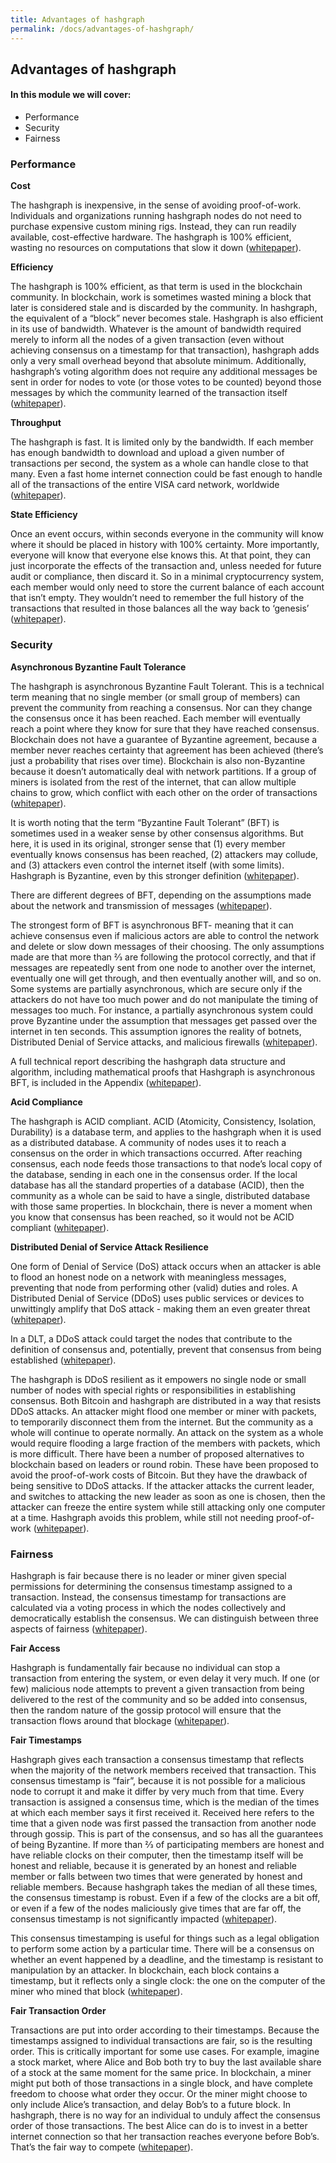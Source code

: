 ```yaml
---
title: Advantages of hashgraph
permalink: /docs/advantages-of-hashgraph/
---
```

## Advantages of hashgraph

#### In this module we will cover:

* Performance
* Security
* Fairness


### Performance

**Cost**

The hashgraph is inexpensive, in the sense of avoiding proof-of-work. Individuals and organizations running hashgraph nodes do not need to purchase expensive custom mining rigs. Instead, they can run readily available, cost-effective hardware. The hashgraph is 100% efficient, wasting no resources on computations that slow it down ([whitepaper](https://s3.amazonaws.com/hedera-hashgraph/hh-whitepaper-v1.1-180518.pdf)).

**Efficiency**

The hashgraph is 100% efficient, as that term is used in the blockchain community. In blockchain, work is sometimes wasted mining a block that later is considered stale and is discarded by the community.  In hashgraph, the equivalent of a “block” never becomes stale. Hashgraph is also efficient in its use of bandwidth. Whatever is the amount of bandwidth required merely to inform all the nodes of a given transaction (even without achieving consensus on a timestamp for that transaction), hashgraph adds only a very small overhead beyond that absolute minimum. Additionally, hashgraph’s voting algorithm does not require any additional messages be sent in order for nodes to vote (or those votes to be counted) beyond those messages by which the community learned of the transaction itself ([whitepaper](https://s3.amazonaws.com/hedera-hashgraph/hh-whitepaper-v1.1-180518.pdf)).

**Throughput**

The hashgraph is fast. It is limited only by the bandwidth. If each member has enough bandwidth to download and upload a given number of transactions per second, the system as a whole can handle close to that many. Even a fast home internet connection could be fast enough to handle all of the transactions of the entire VISA card network, worldwide ([whitepaper](https://s3.amazonaws.com/hedera-hashgraph/hh-whitepaper-v1.1-180518.pdf)). 

**State Efficiency**

Once an event occurs, within seconds everyone in the community will know where it should be placed in history with 100% certainty. More importantly, everyone will know that everyone else knows this. At that point, they can just incorporate the effects of the transaction and, unless needed for future audit or compliance, then discard it. So in a minimal cryptocurrency system, each member would only need to store the current balance of each account that isn’t empty. They wouldn’t need to remember the full history of the transactions that resulted in those balances all the way back to ‘genesis’ ([whitepaper](https://s3.amazonaws.com/hedera-hashgraph/hh-whitepaper-v1.1-180518.pdf)). 


### Security

**Asynchronous Byzantine Fault Tolerance** 

The hashgraph is asynchronous Byzantine Fault Tolerant. This is a technical term meaning that no single member (or small group of members) can prevent the community from reaching a consensus. Nor can they change the consensus once it has been reached. Each member will eventually reach a point where they know for sure that they have reached consensus. Blockchain does not have a guarantee of Byzantine agreement, because a member never reaches certainty that agreement has been achieved (there’s just a probability that rises over time). Blockchain is also non-Byzantine because it doesn’t automatically deal with network partitions. If a group of miners is isolated from the rest of the internet, that can allow multiple chains to grow, which conflict with each other on the order of transactions ([whitepaper](https://s3.amazonaws.com/hedera-hashgraph/hh-whitepaper-v1.1-180518.pdf)).

It is worth noting that the term “Byzantine Fault Tolerant” (BFT) is sometimes used in a weaker sense by other consensus algorithms. But here, it is used in its original, stronger sense that (1) every member eventually knows consensus has been reached, (2) attackers may collude, and (3) attackers even control the internet itself (with some limits). Hashgraph is Byzantine, even by this stronger definition ([whitepaper](https://s3.amazonaws.com/hedera-hashgraph/hh-whitepaper-v1.1-180518.pdf)).

There are different degrees of BFT, depending on the assumptions made about the network and transmission of messages ([whitepaper](https://s3.amazonaws.com/hedera-hashgraph/hh-whitepaper-v1.1-180518.pdf)).

The strongest form of BFT is asynchronous BFT- meaning that it can achieve consensus even if malicious actors are able to control the network and delete or slow down messages of their choosing. The only assumptions made are that more than 2⁄3 are following the protocol correctly, and that if messages are repeatedly sent from one node to another over the internet, eventually one will get through, and then eventually another will, and so on. Some systems are partially asynchronous, which are secure only if the attackers do not have too much power and do not manipulate the timing of messages too much. For instance, a partially asynchronous system could prove Byzantine under the assumption that messages get passed over the internet in ten seconds. This assumption ignores the reality of botnets, Distributed Denial of Service attacks, and malicious firewalls ([whitepaper](https://s3.amazonaws.com/hedera-hashgraph/hh-whitepaper-v1.1-180518.pdf)).

A full technical report describing the hashgraph data structure and algorithm, including mathematical proofs that Hashgraph is asynchronous BFT, is included in the Appendix ([whitepaper](https://s3.amazonaws.com/hedera-hashgraph/hh-whitepaper-v1.1-180518.pdf)). 

**Acid Compliance**

The hashgraph is ACID compliant. ACID (Atomicity, Consistency, Isolation, Durability) is a database term, and applies to the hashgraph when it is used as a distributed database. A community of nodes uses it to reach a consensus on the order in which transactions occurred. After reaching consensus, each node feeds those transactions to that node’s local copy of the database, sending in each one in the consensus order. If the local database has all the standard properties of a database (ACID), then the community as a whole can be said to have a single, distributed database with those same properties. In blockchain, there is never a moment when you know that consensus has been reached, so it would not be ACID compliant ([whitepaper](https://s3.amazonaws.com/hedera-hashgraph/hh-whitepaper-v1.1-180518.pdf)).

**Distributed Denial of Service Attack Resilience**

One form of Denial of Service (DoS) attack occurs when an attacker is able to flood an honest node on a network with meaningless messages, preventing that node from performing other (valid) duties and roles. A Distributed Denial of Service (DDoS) uses public services or devices to unwittingly amplify that DoS attack - making them an even greater threat ([whitepaper](https://s3.amazonaws.com/hedera-hashgraph/hh-whitepaper-v1.1-180518.pdf)).

In a DLT, a DDoS attack could target the nodes that contribute to the definition of consensus and, potentially, prevent that consensus from being established ([whitepaper](https://s3.amazonaws.com/hedera-hashgraph/hh-whitepaper-v1.1-180518.pdf)).

The hashgraph is DDoS resilient as it empowers no single node or small number of nodes with special rights or responsibilities in establishing consensus. Both Bitcoin and hashgraph are distributed in a way that resists DDoS attacks. An attacker might flood one member or miner with packets, to temporarily disconnect them from the internet. But the community as a whole will continue to operate normally. An attack on the system as a whole would require flooding a large fraction of the members with packets, which is more difficult. There have been a number of proposed alternatives to blockchain based on leaders or round robin. These have been proposed to avoid the proof-of-work costs of Bitcoin. But they have the drawback of being sensitive to DDoS attacks. If the attacker attacks the current leader, and switches to attacking the new leader as soon as one is chosen, then the attacker can freeze the entire system while still attacking only one computer at a time. Hashgraph avoids this problem, while still not needing proof-of-work ([whitepaper](https://s3.amazonaws.com/hedera-hashgraph/hh-whitepaper-v1.1-180518.pdf)). 


### Fairness

Hashgraph is fair because there is no leader or miner given special permissions for determining the consensus timestamp assigned to a transaction. Instead, the consensus timestamp for transactions are calculated via a voting process in which the nodes collectively and democratically establish the consensus. We can distinguish between three aspects of fairness ([whitepaper](https://s3.amazonaws.com/hedera-hashgraph/hh-whitepaper-v1.1-180518.pdf)).

**Fair Access**

Hashgraph is fundamentally fair because no individual can stop a transaction from entering the system, or even delay it very much. If one (or few) malicious node attempts to prevent a given transaction from being delivered to the rest of the community and so be added into consensus, then the random nature of the gossip protocol will ensure that the transaction flows around that blockage ([whitepaper](https://s3.amazonaws.com/hedera-hashgraph/hh-whitepaper-v1.1-180518.pdf)).

**Fair Timestamps**

Hashgraph gives each transaction a consensus timestamp that reflects when the majority of the network members received that transaction. This consensus timestamp is “fair”, because it is not possible for a malicious node to corrupt it and make it differ by very much from that time. Every transaction is assigned a consensus time, which is the median of the times at which each member says it first received it. Received here refers to the time that a given node was first passed the transaction from another node through gossip. This is part of the consensus, and so has all the guarantees of being Byzantine. If more than 2⁄3 of participating members are honest and have reliable clocks on their computer, then the timestamp itself will be honest and reliable, because it is generated by an honest and reliable member or falls between two times that were generated by honest and reliable members. Because hashgraph takes the median of all these times, the consensus timestamp is robust. Even if a few of the clocks are a bit off, or even if a few of the nodes maliciously give times that are far off, the consensus timestamp is not significantly impacted ([whitepaper](https://s3.amazonaws.com/hedera-hashgraph/hh-whitepaper-v1.1-180518.pdf)).

This consensus timestamping is useful for things such as a legal obligation to perform some action by a particular time. There will be a consensus on whether an event happened by a deadline, and the timestamp is resistant to manipulation by an attacker. In blockchain, each block contains a timestamp, but it reflects only a single clock: the one on the computer of the miner who mined that block ([whitepaper](https://s3.amazonaws.com/hedera-hashgraph/hh-whitepaper-v1.1-180518.pdf)).

**Fair Transaction Order**

Transactions are put into order according to their timestamps. Because the timestamps assigned to individual transactions are fair, so is the resulting order. This is critically important for some use cases. For example, imagine a stock market, where Alice and Bob both try to buy the last available share of a stock at the same moment for the same price. In blockchain, a miner might put both of those transactions in a single block, and have complete freedom to choose what order they occur. Or the miner might choose to only include Alice’s transaction, and delay Bob’s to a future block. In hashgraph, there is no way for an individual to unduly affect the consensus order of those transactions. The best Alice can do is to invest in a better internet connection so that her transaction reaches everyone before Bob’s. That’s the fair way to compete ([whitepaper](https://s3.amazonaws.com/hedera-hashgraph/hh-whitepaper-v1.1-180518.pdf)). 

